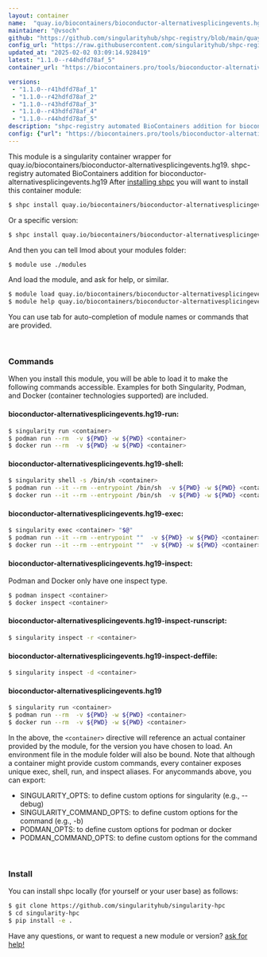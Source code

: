 ```yaml
---
layout: container
name:  "quay.io/biocontainers/bioconductor-alternativesplicingevents.hg19"
maintainer: "@vsoch"
github: "https://github.com/singularityhub/shpc-registry/blob/main/quay.io/biocontainers/bioconductor-alternativesplicingevents.hg19/container.yaml"
config_url: "https://raw.githubusercontent.com/singularityhub/shpc-registry/main/quay.io/biocontainers/bioconductor-alternativesplicingevents.hg19/container.yaml"
updated_at: "2025-02-02 03:09:14.928419"
latest: "1.1.0--r44hdfd78af_5"
container_url: "https://biocontainers.pro/tools/bioconductor-alternativesplicingevents.hg19"

versions:
 - "1.1.0--r41hdfd78af_1"
 - "1.1.0--r42hdfd78af_2"
 - "1.1.0--r43hdfd78af_3"
 - "1.1.0--r43hdfd78af_4"
 - "1.1.0--r44hdfd78af_5"
description: "shpc-registry automated BioContainers addition for bioconductor-alternativesplicingevents.hg19"
config: {"url": "https://biocontainers.pro/tools/bioconductor-alternativesplicingevents.hg19", "maintainer": "@vsoch", "description": "shpc-registry automated BioContainers addition for bioconductor-alternativesplicingevents.hg19", "latest": {"1.1.0--r44hdfd78af_5": "sha256:9887fc74df8a6a9e148905f306814a656fee5b698488bdde4be8891501f77d11"}, "tags": {"1.1.0--r41hdfd78af_1": "sha256:a431839c8ab42a0d0bd88bc98e2ff24c9af552d31def27a65c35bf65fda417cb", "1.1.0--r42hdfd78af_2": "sha256:347de6efb6f98568e66b59adc98d301089195d612bb42bc9752dcc02c1da7687", "1.1.0--r43hdfd78af_3": "sha256:a23b5b25ffefcddfd7e9887254ee9251ca408a60d776700bebe538bb068326d7", "1.1.0--r43hdfd78af_4": "sha256:3aa83ab1ded6ea2924f5ea05d01f8cb449fe24a27ff950d77643bfae68ea6de1", "1.1.0--r44hdfd78af_5": "sha256:9887fc74df8a6a9e148905f306814a656fee5b698488bdde4be8891501f77d11"}, "docker": "quay.io/biocontainers/bioconductor-alternativesplicingevents.hg19"}
---
```


This module is a singularity container wrapper for quay.io/biocontainers/bioconductor-alternativesplicingevents.hg19.
shpc-registry automated BioContainers addition for bioconductor-alternativesplicingevents.hg19
After [installing shpc](#install) you will want to install this container module:


```bash
$ shpc install quay.io/biocontainers/bioconductor-alternativesplicingevents.hg19
```

Or a specific version:

```bash
$ shpc install quay.io/biocontainers/bioconductor-alternativesplicingevents.hg19:1.1.0--r44hdfd78af_5
```

And then you can tell lmod about your modules folder:

```bash
$ module use ./modules
```

And load the module, and ask for help, or similar.

```bash
$ module load quay.io/biocontainers/bioconductor-alternativesplicingevents.hg19/1.1.0--r44hdfd78af_5
$ module help quay.io/biocontainers/bioconductor-alternativesplicingevents.hg19/1.1.0--r44hdfd78af_5
```

You can use tab for auto-completion of module names or commands that are provided.

<br>

### Commands

When you install this module, you will be able to load it to make the following commands accessible.
Examples for both Singularity, Podman, and Docker (container technologies supported) are included.

#### bioconductor-alternativesplicingevents.hg19-run:

```bash
$ singularity run <container>
$ podman run --rm  -v ${PWD} -w ${PWD} <container>
$ docker run --rm  -v ${PWD} -w ${PWD} <container>
```

#### bioconductor-alternativesplicingevents.hg19-shell:

```bash
$ singularity shell -s /bin/sh <container>
$ podman run --it --rm --entrypoint /bin/sh  -v ${PWD} -w ${PWD} <container>
$ docker run --it --rm --entrypoint /bin/sh  -v ${PWD} -w ${PWD} <container>
```

#### bioconductor-alternativesplicingevents.hg19-exec:

```bash
$ singularity exec <container> "$@"
$ podman run --it --rm --entrypoint ""  -v ${PWD} -w ${PWD} <container> "$@"
$ docker run --it --rm --entrypoint ""  -v ${PWD} -w ${PWD} <container> "$@"
```

#### bioconductor-alternativesplicingevents.hg19-inspect:

Podman and Docker only have one inspect type.

```bash
$ podman inspect <container>
$ docker inspect <container>
```

#### bioconductor-alternativesplicingevents.hg19-inspect-runscript:

```bash
$ singularity inspect -r <container>
```

#### bioconductor-alternativesplicingevents.hg19-inspect-deffile:

```bash
$ singularity inspect -d <container>
```



#### bioconductor-alternativesplicingevents.hg19

```bash
$ singularity run <container>
$ podman run --rm  -v ${PWD} -w ${PWD} <container>
$ docker run --rm  -v ${PWD} -w ${PWD} <container>
```


In the above, the `<container>` directive will reference an actual container provided
by the module, for the version you have chosen to load. An environment file in the
module folder will also be bound. Note that although a container
might provide custom commands, every container exposes unique exec, shell, run, and
inspect aliases. For anycommands above, you can export:

 - SINGULARITY_OPTS: to define custom options for singularity (e.g., --debug)
 - SINGULARITY_COMMAND_OPTS: to define custom options for the command (e.g., -b)
 - PODMAN_OPTS: to define custom options for podman or docker
 - PODMAN_COMMAND_OPTS: to define custom options for the command

<br>

### Install

You can install shpc locally (for yourself or your user base) as follows:

```bash
$ git clone https://github.com/singularityhub/singularity-hpc
$ cd singularity-hpc
$ pip install -e .
```

Have any questions, or want to request a new module or version? [ask for help!](https://github.com/singularityhub/singularity-hpc/issues)